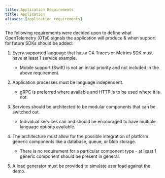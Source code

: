 ```yaml
---
title: Application Requirements
title: Application
aliases: [application_requirements]
---
```


The following requirements were decided upon to define what OpenTelemetry (OTel)
signals the application will produce & when support for future SDKs should be
added:

1. Every supported language that has a GA Traces or Metrics SDK must have at
   least 1 service example.
   - Mobile support (Swift) is not an initial priority and not included in the
     above requirement.

2. Application processes must be language independent.
   - gRPC is preferred where available and HTTP is to be used where it is not.

3. Services should be architected to be modular components that can be switched
   out.
   - Individual services can and should be encouraged to have multiple language
     options available.

4. The architecture must allow for the possible integration of platform generic
   components like a database, queue, or blob storage.
   - There is no requirement for a particular component type - at least 1
     generic component should be present in general.

5. A load generator must be provided to simulate user load against the demo.
